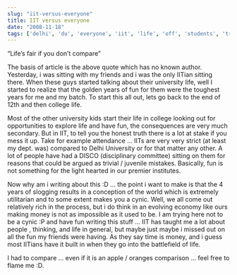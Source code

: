 ```yaml
---
slug: "iit-versus-everyone"
title: IIT versus everyone
date: "2008-11-18"
tags: ['delhi', 'du', 'everyone', 'iit', 'life', 'off', 'students', 'trade', 'university']
---
```

“Life’s fair if you don’t compare”

The basis of article is the above quote which has no known author. Yesterday, i was sitting with my friends and i was the only IITian sitting there. When these guys started talking about their university life, well I started to realize that the golden years of fun for them were the toughest years for me and my batch. To start this all out, lets go back to the end of 12th and then college life.

Most of the other university kids start their life in college looking out for opportunities to explore life and have fun, the consequences are very much secondary. But in IIT, to tell you the honest truth there is a lot at stake if you mess it up. Take for example attendance … IITs are very very strict (at least my dept. was) compared to Delhi University or for that matter any other. A lot of people have had a DISCO (disciplinary committee) sitting on them for reasons that could be argued as trivial / juvenile mistakes. Basically, fun is not something for the light hearted in our premier institutes.

Now why am i writing about this :D … the point i want to make is that the 4 years of slogging results in a conception of the world which is extremely utilitarian and to some extent makes you a cynic. Well, we all come out relatively rich in the process, but i do think in an evolving economy like ours making money is not as impossible as it used to be. I am trying here not to be a cynic :P and have fun writing this stuff … IIT has taught me a lot about people , thinking, and life in general, but maybe just maybe i missed out on all the fun my friends were having. As they say time is money, and i guess most IITians have it built in when they go into the battlefield of life.

I had to compare … even if it is an apple / oranges comparison … feel free to flame me :D.
